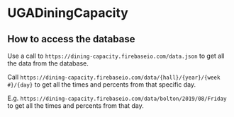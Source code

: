 # UGADiningCapacity

## How to access the database
Use a call to `https://dining-capacity.firebaseio.com/data.json` to get all the data from the database.

Call `https://dining-capacity.firebaseio.com/data/{hall}/{year}/{week #}/{day}` to get all the times and percents from that specific day.

E.g. `https://dining-capacity.firebaseio.com/data/bolton/2019/08/Friday` to get all the times and percents from that day.
